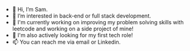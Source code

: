 - 👋 Hi, I’m Sam.
- 👀 I’m interested in back-end or full stack development.
- 🌱 I'm currently working on improving my problem solving skills with leetcode and working on a side project of mine!
- 💞️ I'm also actively looking for my first tech role!
- 📫 You can reach me via email or Linkedin. 

<!---
TheRoboticEngineer/TheRoboticEngineer is a ✨ special ✨ repository because its `README.md` (this file) appears on your GitHub profile.
You can click the Preview link to take a look at your changes.
--->
